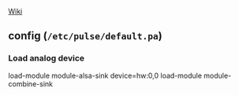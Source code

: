 [Wiki](https://wiki.archlinux.org/index.php/PulseAudio)

## config (`/etc/pulse/default.pa`)

### Load analog device
load-module module-alsa-sink device=hw:0,0
load-module module-combine-sink
